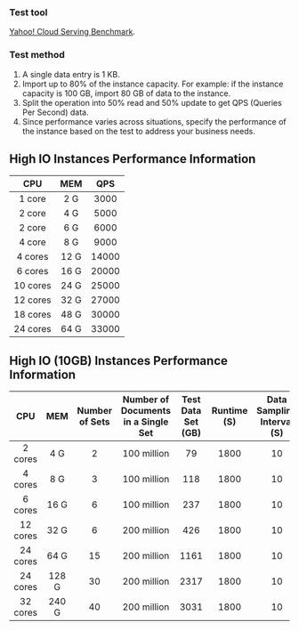 ### Test tool
[Yahoo! Cloud Serving Benchmark](https://github.com/brianfrankcooper/YCSB).

### Test method
1. A single data entry is 1 KB.
2. Import up to 80% of the instance capacity. For example: if the instance capacity is 100 GB, import 80 GB of data to the instance.
3. Split the operation into 50% read and 50% update to get QPS (Queries Per Second) data.
4. Since performance varies across situations, specify the performance of the instance based on the test to address your business needs.

## High IO Instances Performance Information

| CPU | MEM | QPS |
|:--:|:--:|:--:|
| 1 core | 2 G | 3000 |
| 2 core | 4 G | 5000 |
| 2 core | 6 G | 6000 |
| 4 core | 8 G | 9000 |
| 4 cores | 12 G | 14000 |
| 6 cores | 16 G | 20000 |
| 10 cores | 24 G | 25000 |
| 12 cores | 32 G | 27000 |
| 18 cores | 48 G | 30000 |
| 24 cores | 64 G | 33000 |

## High IO (10GB) Instances Performance Information

| CPU | MEM | Number of Sets | Number of Documents in a Single Set | Test Data Set (GB) | Runtime (S) | Data Sampling Interval (S) | Average QPS (Rounded) |
|:--:|:--:|:--:|:--:|:--:|:--:|:--:|:--:|
| 2 cores | 4 G | 2 | 100 million | 79 | 1800 | 10 | 5000 |
| 4 cores | 8 G | 3 | 100 million | 118 | 1800 | 10 | 9000 |
| 6 cores | 16 G | 6 | 100 million | 237 | 1800 | 10 | 20000 |
| 12 cores | 32 G | 6 | 200 million | 426 | 1800 | 10 | 27000 |
| 24 cores | 64 G | 15 | 200 million | 1161 | 1800 | 10 | 33000 |
| 24 cores | 128 G | 30 | 200 million | 2317 | 1800 | 10 | 36000 |
| 32 cores | 240 G | 40 | 200 million | 3031 | 1800 | 10 | 39000 |


